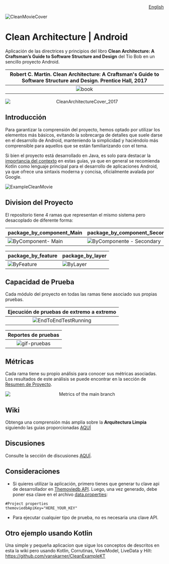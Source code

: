 <div align="right" size="1px">
<a href='https://github.com/vanskarner/CleanMovie'>English</a>
</div>

![CleanMovieCover](https://github.com/vanskarner/CleanMovie/assets/39975255/5984299f-24c4-436f-ac1e-086a2aecc399)

# Clean Architecture | Android
Aplicación de las directrices y principios del libro **Clean Architecture: A Craftsman’s Guide to Software Structure and Design** del Tío Bob en un sencillo proyecto Android.

|Robert C. Martin. Clean Architecture: A Craftsman's Guide to Software Structure and Design. Prentice Hall, 2017|
|:---:|
|![book](https://m.media-amazon.com/images/I/41-sN-mzwKL._SX218_BO1,204,203,200_QL40_FMwebp_.jpg)|
<p align="center">
  <img src="https://github.com/vanskarner/CleanMovie/assets/39975255/7d7c53a6-7c85-4456-a725-99814d3b1eb5" alt="CleanArchitectureCover_2017" style="display: block; margin: auto;">
</p>

## Introducción
Para garantizar la comprensión del proyecto, hemos optado por utilizar los elementos más básicos, evitando la sobrecarga de detalles que suele darse en el desarrollo de Android, manteniendo la simplicidad y haciéndolo más comprensible para aquellos que se están familiarizando con el tema.

Si bien el proyecto está desarrollado en Java, es solo para destacar la [importancia del contexto](https://github.com/vanskarner/CleanMovie/wiki/El-Contexto-Importa) en estas guías, ya que en general se recomienda Kotlin como lenguaje principal para el desarrollo de aplicaciones Android, ya que ofrece una sintaxis moderna y concisa, oficialmente avalada por Google.

![ExampleCleanMovie](https://user-images.githubusercontent.com/39975255/234139272-fc119831-0b79-4ca6-aaf5-6898d4624408.gif)

## Division del Proyecto
El repositorio tiene 4 ramas que representan el mismo sistema pero desacoplado de diferente forma:

| package_by_component_Main | package_by_component_Secondary |
| --- | --- |
| ![ByComponent- Main](https://github.com/vanskarner/CleanMovie/assets/39975255/6d542b6d-1042-4447-be61-e38b3778539b) | ![ByComponente - Secondary](https://github.com/vanskarner/CleanMovie/assets/39975255/6d542b6d-1042-4447-be61-e38b3778539b) |

| package_by_feature | package_by_layer |
| --- | --- |
| ![ByFeature](https://github.com/vanskarner/CleanMovie/assets/39975255/2558784a-876b-4834-9079-35e2f02a75b6) | ![ByLayer](https://github.com/vanskarner/CleanMovie/assets/39975255/2f2d9001-032b-49a2-bbe2-09b05072be92) |

## Capacidad de Prueba
Cada módulo del proyecto en todas las ramas tiene asociado sus propias pruebas.

| Ejecución de pruebas de extremo a extremo |
| :---: |
| ![EndToEndTestRunning](https://user-images.githubusercontent.com/39975255/234135918-05f205b7-6296-43a5-b0f5-b2d5ed23d5d8.gif) |

| Reportes de pruebas |
| :---: |
| ![gif-pruebas](https://github.com/vanskarner/CleanMovie/assets/39975255/834208cb-0731-4b4e-9ec0-0e64aab55616) |

## Métricas
Cada rama tiene su propio análisis para conocer sus métricas asociadas. Los resultados de este análisis se puede encontrar en la sección de [Resumen de Proyecto](https://github.com/vanskarner/CleanMovie/wiki/Resumen-del-Proyecto).

<p align="center">
  <img src="https://github.com/vanskarner/CleanMovie/assets/39975255/bf241b81-da29-4a86-beb9-fe9d33714c4d" alt="Metrics of the main branch" style="display: block; margin: auto;">
</p>

## Wiki
Obtenga una comprensión más amplia sobre la **Arquitectura Limpia** siguiendo las guias proporcionadas [AQUÍ](https://github.com/vanskarner/CleanMovie/wiki/Inicio)

## Discusiones
Consulte la sección de discusiones [AQUÍ](https://github.com/vanskarner/CleanMovie/discussions).

## Consideraciones
- Si quieres utilizar la aplicación, primero tienes que generar tu clave api de desarrollador en [Themoviedb API](https://www.themoviedb.org/settings/api). Luego, una vez generado, debe poner esa clave en el archivo [data.properties](https://github.com/vanskarner/CleanMovie/blob/package_by_component_Main/data.properties):
```properties
#Project properties
themoviedbApiKey="HERE_YOUR_KEY"
```
- Para ejecutar cualquier tipo de prueba, no es necesaria una clave API.

## Otro ejemplo usando Kotlin

Una simple y pequeña aplicacion que sigue los conceptos de descritos en esta la wiki pero usando Kotlin, Corrutinas, ViewModel, LiveData y Hilt: https://github.com/vanskarner/CleanExampleKT

